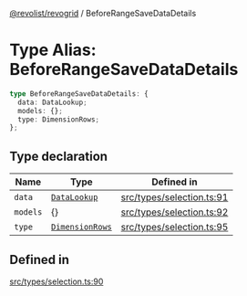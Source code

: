 [@revolist/revogrid](README.md) / BeforeRangeSaveDataDetails

# Type Alias: BeforeRangeSaveDataDetails

```ts
type BeforeRangeSaveDataDetails: {
  data: DataLookup;
  models: {};
  type: DimensionRows;
};
```

## Type declaration

| Name | Type | Defined in |
| ------ | ------ | ------ |
| `data` | [`DataLookup`](TypeAlias.DataLookup.md) | [src/types/selection.ts:91](https://github.com/revolist/revogrid/blob/ad41fd58f9a9de46c1cfbe02ca82c22180ee685c/src/types/selection.ts#L91) |
| `models` | \{\} | [src/types/selection.ts:92](https://github.com/revolist/revogrid/blob/ad41fd58f9a9de46c1cfbe02ca82c22180ee685c/src/types/selection.ts#L92) |
| `type` | [`DimensionRows`](TypeAlias.DimensionRows.md) | [src/types/selection.ts:95](https://github.com/revolist/revogrid/blob/ad41fd58f9a9de46c1cfbe02ca82c22180ee685c/src/types/selection.ts#L95) |

## Defined in

[src/types/selection.ts:90](https://github.com/revolist/revogrid/blob/ad41fd58f9a9de46c1cfbe02ca82c22180ee685c/src/types/selection.ts#L90)
